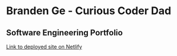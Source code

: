 # Branden Ge - Curious Coder Dad

## Software Engineering Portfolio

[Link to deployed site on Netlify](https://curious-coder-dad.netlify.app/)
